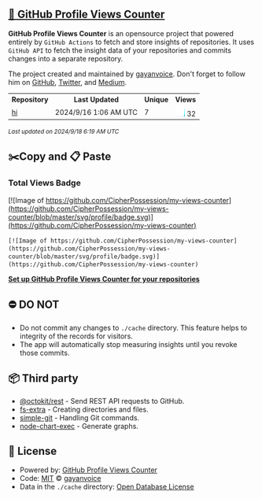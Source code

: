 ## [🚀 GitHub Profile Views Counter](https://github.com/gayanvoice/github-profile-views-counter)
**GitHub Profile Views Counter** is an opensource project that powered entirely by  `GitHub Actions` to fetch and store insights of repositories.
It uses `GitHub API` to fetch the insight data of your repositories and commits changes into a separate repository.

The project created and maintained by [gayanvoice](https://github.com/gayanvoice). Don't forget to follow him on [GitHub](https://github.com/gayanvoice), [Twitter](https://twitter.com/gayanvoice), and [Medium](https://gayanvoice.medium.com/).

<table>
	<tr>
		<th>
			Repository
		</th>
		<th>
			Last Updated
		</th>
		<th>
			Unique
		</th>
		<th>
			Views
		</th>
	</tr>
	<tr>
		<td>
			<a href="https://github.com/CipherPossession/my-views-counter/tree/master/readme/853092385/year.md">
				hi
			</a>
		</td>
		<td>
			2024/9/16 1:06 AM UTC
		</td>
		<td>
			7
		</td>
		<td>
			<img alt="Response time graph" src="https://github.com/CipherPossession/my-views-counter/raw/master/graph/853092385/small/year.png" height="20"> 32
		</td>
	</tr>
</table>

<small><i>Last updated on 2024/9/18 6:19 AM UTC</i></small>

## ✂️Copy and 📋 Paste
### Total Views Badge
[![Image of https://github.com/CipherPossession/my-views-counter](https://github.com/CipherPossession/my-views-counter/blob/master/svg/profile/badge.svg)](https://github.com/CipherPossession/my-views-counter)

```readme
[![Image of https://github.com/CipherPossession/my-views-counter](https://github.com/CipherPossession/my-views-counter/blob/master/svg/profile/badge.svg)](https://github.com/CipherPossession/my-views-counter)
```
[**Set up GitHub Profile Views Counter for your repositories**](https://github.com/gayanvoice/github-profile-views-counter)
## ⛔ DO NOT
- Do not commit any changes to `./cache` directory. This feature helps to integrity of the records for visitors.
- The app will automatically stop measuring insights until you revoke those commits.
## 📦 Third party

- [@octokit/rest](https://www.npmjs.com/package/@octokit/rest) - Send REST API requests to GitHub.
- [fs-extra](https://www.npmjs.com/package/fs-extra) - Creating directories and files.
- [simple-git](https://www.npmjs.com/package/simple-git) - Handling Git commands.
- [node-chart-exec](https://www.npmjs.com/package/node-chart-exec) - Generate graphs.
## 📄 License
- Powered by: [GitHub Profile Views Counter](https://github.com/gayanvoice/github-profile-views-counter)
- Code: [MIT](./LICENSE) © [gayanvoice](https://github.com/gayanvoice)
- Data in the `./cache` directory: [Open Database License](https://opendatacommons.org/licenses/odbl/1-0/)